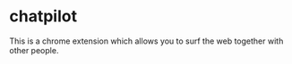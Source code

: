 chatpilot
=========
This is a chrome extension which allows you to surf the web together with other people.